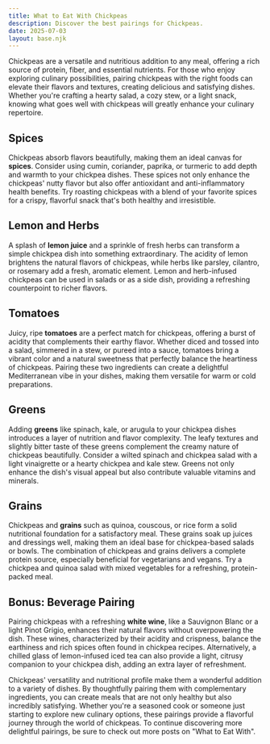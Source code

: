 ```yaml
---
title: What to Eat With Chickpeas
description: Discover the best pairings for Chickpeas.
date: 2025-07-03
layout: base.njk
---
```


Chickpeas are a versatile and nutritious addition to any meal, offering a rich source of protein, fiber, and essential nutrients. For those who enjoy exploring culinary possibilities, pairing chickpeas with the right foods can elevate their flavors and textures, creating delicious and satisfying dishes. Whether you're crafting a hearty salad, a cozy stew, or a light snack, knowing what goes well with chickpeas will greatly enhance your culinary repertoire.

## **Spices**

Chickpeas absorb flavors beautifully, making them an ideal canvas for **spices**. Consider using cumin, coriander, paprika, or turmeric to add depth and warmth to your chickpea dishes. These spices not only enhance the chickpeas' nutty flavor but also offer antioxidant and anti-inflammatory health benefits. Try roasting chickpeas with a blend of your favorite spices for a crispy, flavorful snack that's both healthy and irresistible.

## **Lemon and Herbs**

A splash of **lemon juice** and a sprinkle of fresh herbs can transform a simple chickpea dish into something extraordinary. The acidity of lemon brightens the natural flavors of chickpeas, while herbs like parsley, cilantro, or rosemary add a fresh, aromatic element. Lemon and herb-infused chickpeas can be used in salads or as a side dish, providing a refreshing counterpoint to richer flavors.

## **Tomatoes**

Juicy, ripe **tomatoes** are a perfect match for chickpeas, offering a burst of acidity that complements their earthy flavor. Whether diced and tossed into a salad, simmered in a stew, or pureed into a sauce, tomatoes bring a vibrant color and a natural sweetness that perfectly balance the heartiness of chickpeas. Pairing these two ingredients can create a delightful Mediterranean vibe in your dishes, making them versatile for warm or cold preparations.

## **Greens**

Adding **greens** like spinach, kale, or arugula to your chickpea dishes introduces a layer of nutrition and flavor complexity. The leafy textures and slightly bitter taste of these greens complement the creamy nature of chickpeas beautifully. Consider a wilted spinach and chickpea salad with a light vinaigrette or a hearty chickpea and kale stew. Greens not only enhance the dish's visual appeal but also contribute valuable vitamins and minerals.

## **Grains**

Chickpeas and **grains** such as quinoa, couscous, or rice form a solid nutritional foundation for a satisfactory meal. These grains soak up juices and dressings well, making them an ideal base for chickpea-based salads or bowls. The combination of chickpeas and grains delivers a complete protein source, especially beneficial for vegetarians and vegans. Try a chickpea and quinoa salad with mixed vegetables for a refreshing, protein-packed meal.

## Bonus: Beverage Pairing

Pairing chickpeas with a refreshing **white wine**, like a Sauvignon Blanc or a light Pinot Grigio, enhances their natural flavors without overpowering the dish. These wines, characterized by their acidity and crispness, balance the earthiness and rich spices often found in chickpea recipes. Alternatively, a chilled glass of lemon-infused iced tea can also provide a light, citrusy companion to your chickpea dish, adding an extra layer of refreshment.

Chickpeas' versatility and nutritional profile make them a wonderful addition to a variety of dishes. By thoughtfully pairing them with complementary ingredients, you can create meals that are not only healthy but also incredibly satisfying. Whether you're a seasoned cook or someone just starting to explore new culinary options, these pairings provide a flavorful journey through the world of chickpeas. To continue discovering more delightful pairings, be sure to check out more posts on "What to Eat With".